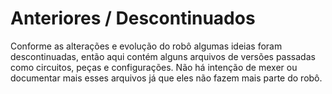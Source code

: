 # **Anteriores / Descontinuados**


Conforme as alterações e evolução do robô algumas ideias foram descontinuadas, então aqui contém alguns arquivos de versões passadas como circuitos, peças e configurações. Não há intenção de mexer ou documentar mais esses arquivos já que eles não fazem mais parte do robô.